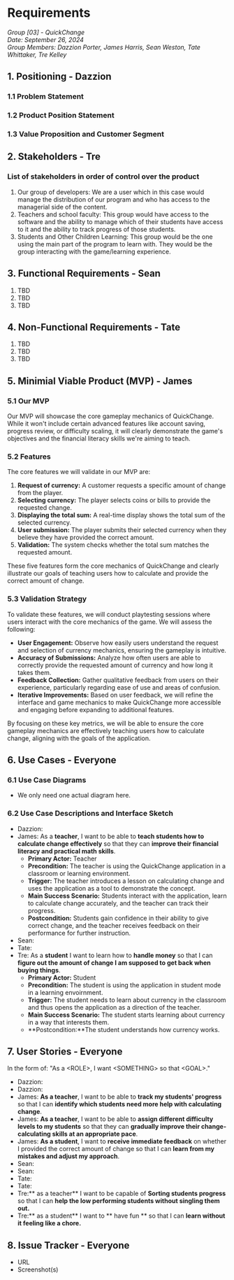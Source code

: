 # Requirements
*Group [03] - QuickChange*\
*Date: September 26, 2024*\
*Group Members: Dazzion Porter, James Harris, Sean Weston, Tate Whittaker, Tre Kelley*

## 1. Positioning - Dazzion

### 1.1 Problem Statement
### 1.2 Product Position Statement
### 1.3 Value Proposition and Customer Segment

## 2. Stakeholders - Tre

### List of stakeholders in order of control over the product
1.	Our group of developers: We are a user which in this case would manage the distribution of our program and who has access to the managerial side of the content.
2.	Teachers and school faculty: This group would have access to the software and the ability to manage which of their students have access to it and the ability to track progress of those students.
3.	Students and Other Children Learning: This group would be the one using the main part of the program to learn with. They would be the group interacting with the game/learning experience. 


## 3. Functional Requirements - Sean

1. TBD
2. TBD
3. TBD

## 4. Non-Functional Requirements - Tate

1. TBD
2. TBD
3. TBD

## 5. Minimial Viable Product (MVP) - James

### 5.1 Our MVP
Our MVP will showcase the core gameplay mechanics of QuickChange. While it won't include certain advanced features like account saving, progress review, or difficulty scaling, it will clearly demonstrate the game's objectives and the financial literacy skills we're aiming to teach.

### 5.2 Features
The core features we will validate in our MVP are:

1. **Request of currency:** A customer requests a specific amount of change from the player.
2. **Selecting currency:** The player selects coins or bills to provide the requested change.
3. **Displaying the total sum:** A real-time display shows the total sum of the selected currency.
4. **User submission:** The player submits their selected currency when they believe they have provided the correct amount.
5. **Validation:** The system checks whether the total sum matches the requested amount.

These five features form the core mechanics of QuickChange and clearly illustrate our goals of teaching users how to calculate and provide the correct amount of change.

### 5.3 Validation Strategy
To validate these features, we will conduct playtesting sessions where users interact with the core mechanics of the game. We will assess the following:

- **User Engagement:** Observe how easily users understand the request and selection of currency mechanics, ensuring the gameplay is intuitive.
- **Accuracy of Submissions:** Analyze how often users are able to correctly provide the requested amount of currency and how long it takes them.
- **Feedback Collection:** Gather qualitative feedback from users on their experience, particularly regarding ease of use and areas of confusion.
- **Iterative Improvements:** Based on user feedback, we will refine the interface and game mechanics to make QuickChange more accessible and engaging before expanding to additional features.

By focusing on these key metrics, we will be able to ensure the core gameplay mechanics are effectively teaching users how to calculate change, aligning with the goals of the application.


## 6. Use Cases - Everyone

### 6.1 Use Case Diagrams

- We only need one actual diagram here.

### 6.2 Use Case Descriptions and Interface Sketch

- Dazzion:
- James: As a **teacher**, I want to be able to **teach students how to calculate change effectively** so that they can **improve their financial literacy and practical math skills**.
  - **Primary Actor:** Teacher
  - **Precondition:** The teacher is using the QuickChange application in a classroom or learning environment.
  - **Trigger:** The teacher introduces a lesson on calculating change and uses the application as a tool to demonstrate the concept.
  - **Main Success Scenario:** Students interact with the application, learn to calculate change accurately, and the teacher can track their progress.
  - **Postcondition:** Students gain confidence in their ability to give correct change, and the teacher receives feedback on their performance for further instruction.
- Sean:
- Tate:
- Tre: As a **student** I want to learn how to **handle money** so that I can **figure out the amount of change I am supposed to get back when buying things**.
  - **Primary Actor:** Student
  - **Precondition:** The student is using the application in student mode in a learning envoirnment. 
  - **Trigger:** The student needs to learn about currency in the classroom and thus opens the application as a direction of the teacher.
  - **Main Success Scenario:**  The student starts learning about currency in a way that interests them.
  - **Postcondition:**The student understands how currency works.

## 7. User Stories - Everyone

In the form of: "As a \<ROLE>, I want \<SOMETHING> so that \<GOAL>."

- Dazzion:
- Dazzion:
- James: **As a teacher**, I want to be able to **track my students' progress** so that I can **identify which students need more help with calculating change**.
- James: **As a teacher**, I want to be able to **assign different difficulty levels to my students** so that they can **gradually improve their change-calculating skills at an appropriate pace**.
- James: **As a student**, I want to **receive immediate feedback** on whether I provided the correct amount of change so that I can **learn from my mistakes and adjust my approach**.
- Sean:
- Sean:
- Tate:
- Tate:
- Tre:** as a teacher** I want to be capable of **Sorting students progress** so that I can **help the low performing students without singling them out.**
- Tre:** as a student** I want to ** have fun ** so that I can **learn without it feeling like a chore.**

## 8. Issue Tracker - Everyone

- URL
- Screenshot(s)
